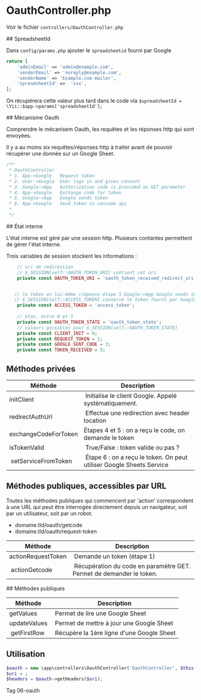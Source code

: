 # OauthController.php

Voir le fichier `controllers/OauthController.php`

## SpreadsheetId

Dans `config/params.php` ajouter le `spreadsheetid` fourni par Google 

```php
return [
    'adminEmail' => 'admin@example.com',
    'senderEmail' => 'noreply@example.com',
    'senderName' => 'Example.com mailer',
    'spreadsheetId' =>  'xxx',
];
```

On récupérera cette valeur plus tard dans le code via `$spreadsheetId = \Yii::$app->params['spreadsheetId'];`


## Mécanisme Oauth

Comprendre le mécanisem Oauth, les requêtes et les réponses http qui sont envoyées.

Il y a au moins six requêtes/réponses http à traiter avant de pouvoir récupérer
une donnée sur un Google Sheet.

```php
/**
 * OauthController
 * 1. App->Google   Request token
 * 2. User->Google  User logs in and gives consent
 * 3. Google->App   Authorization code is provided as GET parameter
 * 4. App->Google   Exchange code for token
 * 5. Google->App   Google sends token
 * 6. App->Google   Send token to consume api
 *
 */ 
```

## État interne

L'état interne est géré par une session http. Plusieurs contantes permettent de gérer l'état interne.


Trois variables de session stockent les informations :

```php
    // uri de redirection
    // $_SESSION[self::OAUTH_TOKEN_URI] contient cet uri
    private const OAUTH_TOKEN_URI = 'oauth_token_received_redirect_uri';


   // le token en lui-même (réponse étape 5 Google->App Google sends token)
   // $_SESSION[self::ACCESS_TOKEN] conserve le token fourni par Google
    private const ACCESS_TOKEN = 'access_token';
    
    // état, entre 0 et 5
    private const OAUTH_TOKEN_STATE = 'oauth_token_state';
    // valeurs possibles pour $_SESSION[self::OAUTH_TOKEN_STATE]
    private const CLIENT_INIT = 0;
    private const REQUEST_TOKEN = 1;
    private const GOOGLE_SENT_CODE = 3;
    private const TOKEN_RECEIVED = 5;
```


## Méthodes privées 

| Méthode | Description |
| -- | -- |
| initClient | Initialise le client Google. Appelé systématiquement. 
| redirectAuthUrl | Effectue une redirection avec header location |
| exchangeCodeForToken | Étapes 4 et 5 : on a reçu le code, on demande le token |
| isTokenValid | True/False : token valide ou pas ? |
| setServiceFromToken | Étape 6 : on a reçu le token. On peut utiliser Google Sheets Service |


## Méthodes publiques, accessibles par URL

Toutes les méthodes publiques qui commencent par 'action' correspondent à une URL qui peut être interrogée directement depuis un navigateur, soit par un utilisateur, soit par un robot.

- domaine.tld/oauth/getcode
- domaine.tld/oauth/request-token


| Méthode | Description |
| -- | -- |
| actionRequestToken | Demande un token (étape 1) |
| actionGetcode | Récupération du code en paramètre GET. Permet de demander le token. |


## Méthodes publiques 

| Méthode | Description |
| -- | -- |
| getValues | Permet de lire une Google Sheet |
| updateValues | Permet de mettre à jour une Google Sheet |
| getFirstRow | Récupère la 1ère ligne d'une Google Sheet |

## Utilisation

```php
$oauth = new \app\controllers\OauthController('OauthController', $this->module);
$uri = ;
$headers = $oauth->getHeaders($uri);
```

Tag 06-oauth
